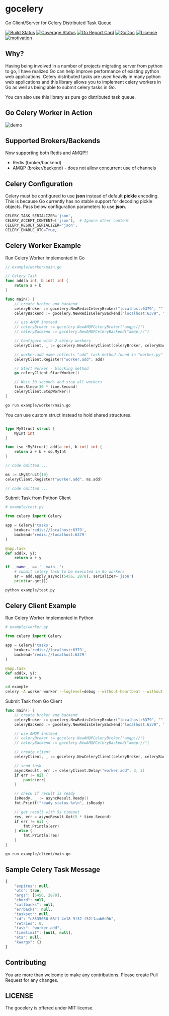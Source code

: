 # gocelery

Go Client/Server for Celery Distributed Task Queue

[![Build Status](https://travis-ci.org/shicky/gocelery.svg?branch=master)](https://travis-ci.org/shicky/gocelery)
[![Coverage Status](https://coveralls.io/repos/github/shicky/gocelery/badge.svg?branch=master)](https://coveralls.io/github/shicky/gocelery?branch=master)
[![Go Report Card](https://goreportcard.com/badge/github.com/shicky/gocelery)](https://goreportcard.com/report/github.com/shicky/gocelery)
[![GoDoc](https://godoc.org/github.com/shicky/gocelery?status.svg)](https://godoc.org/github.com/shicky/gocelery)
[![License](https://img.shields.io/badge/license-MIT-blue.svg)](https://github.com/shicky/gocelery/blob/master/LICENSE)
[![motivation](https://img.shields.io/badge/made%20with-%E2%99%A1-ff69b4.svg)](https://github.com/shicky/gocelery)

## Why?

Having being involved in a number of projects migrating server from python to go, I have realized Go can help improve performance of existing python web applications.
Celery distributed tasks are used heavily in many python web applications and this library allows you to implement celery workers in Go as well as being able to submit celery tasks in Go.

You can also use this library as pure go distributed task queue.

## Go Celery Worker in Action

![demo](https://raw.githubusercontent.com/shicky/gocelery/master/demo.gif)

## Supported Brokers/Backends

Now supporting both Redis and AMQP!!

* Redis (broker/backend)
* AMQP (broker/backend) - does not allow concurrent use of channels

## Celery Configuration

Celery must be configured to use **json** instead of default **pickle** encoding.
This is because Go currently has no stable support for decoding pickle objects.
Pass below configuration parameters to use **json**.

```python
CELERY_TASK_SERIALIZER='json',
CELERY_ACCEPT_CONTENT=['json'],  # Ignore other content
CELERY_RESULT_SERIALIZER='json',
CELERY_ENABLE_UTC=True,
```

## Celery Worker Example

Run Celery Worker implemented in Go

```go
// example/worker/main.go

// Celery Task
func add(a int, b int) int {
	return a + b
}

func main() {
    // create broker and backend
	celeryBroker := gocelery.NewRedisCeleryBroker("localhost:6379", "")
    celeryBackend := gocelery.NewRedisCeleryBackend("localhost:6379", "")

    // use AMQP instead
    // celeryBroker := gocelery.NewAMQPCeleryBroker("amqp://")
    // celeryBackend := gocelery.NewAMQPCeleryBackend("amqp://")

	// Configure with 2 celery workers
	celeryClient, _ := gocelery.NewCeleryClient(celeryBroker, celeryBackend, 2)

	// worker.add name reflects "add" task method found in "worker.py"
	celeryClient.Register("worker.add", add)

    // Start Worker - blocking method
	go celeryClient.StartWorker()

    // Wait 30 seconds and stop all workers
	time.Sleep(30 * time.Second)
	celeryClient.StopWorker()
}
```
```bash
go run example/worker/main.go
```

You can use custom struct instead to hold shared structures.

```go

type MyStruct struct {
	MyInt int
}

func (so *MyStruct) add(a int, b int) int {
	return a + b + so.MyInt
}

// code omitted ...

ms := &MyStruct{10}
celeryClient.Register("worker.add", ms.add)

// code omitted ...
```


Submit Task from Python Client
```python
# example/test.py

from celery import Celery

app = Celery('tasks',
    broker='redis://localhost:6379',
    backend='redis://localhost:6379'
)

@app.task
def add(x, y):
    return x + y

if __name__ == '__main__':
    # submit celery task to be executed in Go workers
    ar = add.apply_async((5456, 2878), serializer='json')
    print(ar.get())
```

```bash
python example/test.py
```

## Celery Client Example

Run Celery Worker implemented in Python

```python
# example/worker.py

from celery import Celery

app = Celery('tasks',
    broker='redis://localhost:6379',
    backend='redis://localhost:6379'
)

@app.task
def add(x, y):
    return x + y
```

```bash
cd example
celery -A worker worker --loglevel=debug --without-heartbeat --without-mingle
```

Submit Task from Go Client

```go
func main() {
    // create broker and backend
	celeryBroker := gocelery.NewRedisCeleryBroker("localhost:6379", "")
    celeryBackend := gocelery.NewRedisCeleryBackend("localhost:6379", "")

    // use AMQP instead
    // celeryBroker := gocelery.NewAMQPCeleryBroker("amqp://")
    // celeryBackend := gocelery.NewAMQPCeleryBackend("amqp://")

    // create client
	celeryClient, _ := gocelery.NewCeleryClient(celeryBroker, celeryBackend, 0)

    // send task
	asyncResult, err := celeryClient.Delay("worker.add", 3, 5)
	if err != nil {
		panic(err)
	}

    // check if result is ready
	isReady, _ := asyncResult.Ready()
	fmt.Printf("ready status %v\n", isReady)

    // get result with 5s timeout
	res, err = asyncResult.Get(5 * time.Second)
	if err != nil {
		fmt.Println(err)
	} else {
        fmt.Println(res)
    }
}
```

```bash
go run example/client/main.go
```

## Sample Celery Task Message

```javascript
{
    "expires": null,
    "utc": true,
    "args": [5456, 2878],
    "chord": null,
    "callbacks": null,
    "errbacks": null,
    "taskset": null,
    "id": "c8535050-68f1-4e18-9f32-f52f1aab6d9b",
    "retries": 0,
    "task": "worker.add",
    "timelimit": [null, null],
    "eta": null,
    "kwargs": {}
}
```

## Contributing

You are more than welcome to make any contributions.
Please create Pull Request for any changes.

## LICENSE

The gocelery is offered under MIT license.
